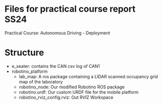 # Files for practical course report SS24
Practical Course: Autonomous Driving - Deployment

# Structure
- e_seater: contains the CAN csv log of CAN1
- robotino_platform
  - lab_map: A ros package containing a LIDAR scanned occupancy grid map of the laboratory
  - robotino_node: Our modified Robotino ROS package
  - robotino.urdf: Our custom URDF file for the mobile platform
  - robotino_rviz_config.rviz: Out RVIZ Workspace
